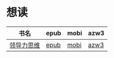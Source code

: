 # 想读

| 书名 | epub | mobi | azw3 |
| --- | --- | --- | --- |
| [领导力思维](http://ct.dalanmei.com/f/31084289-571776607-e91f44) | [epub](http://ct.dalanmei.com/f/31084289-571776607-e91f44) | [mobi](http://ct.dalanmei.com/f/31084289-571512318-62246a) | [azw3](http://ct.dalanmei.com/f/31084289-571922280-284b55) |
